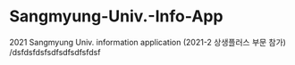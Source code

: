 # Sangmyung-Univ.-Info-App
2021 Sangmyung Univ. information application (2021-2 상생플러스 부문 참가)
/dsfdsfdsfsdfsdfsdfsfdsf